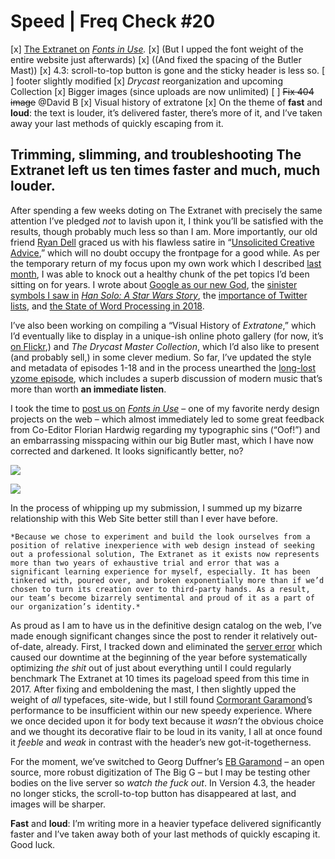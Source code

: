 # Speed | Freq Check #20

[x] [The Extranet on](http://bit.ly/extrfonts) [*Fonts in Use*](http://bit.ly/extrfonts)*.*
[x] (But I upped the font weight of the entire website just afterwards)
[x] ((And fixed the spacing of the Butler Mast))
[x] 4.3: scroll-to-top button is gone and the sticky header is less so.
[ ] footer slightly modified
[x] *Drycast* reorganization and upcoming Collection
[x] Bigger images (since uploads are now unlimited)
[ ] ~~Fix 404 image~~ @David B
[x] Visual history of extratone
[x] On the theme of **fast** and **loud**: the text is louder, it’s delivered faster, there’s more of it, and I’ve taken away your last methods of quickly escaping from it.
## Trimming, slimming, and troubleshooting The Extranet left us ten times faster and much, much louder.

After spending a few weeks doting on The Extranet with precisely the same attention I’ve pledged *not* to lavish upon it, I think you’ll be satisfied with the results, though probably much less so than I am. More importantly, our old friend [Ryan Dell](http://twitter.com/ryandeel) graced us with his flawless satire in “[Unsolicited Creative Advice](http://bit.ly/creativeadvice),” which will no doubt occupy the frontpage for a good while. As per the temporary return of my focus upon my own work which I described [last month](http://bit.ly/freqcheck19), I was able to knock out a healthy chunk of the pet topics I’d been sitting on for years. I wrote about [Google as our new God](http://bit.ly/googlechurch), the [sinister symbols I saw in](http://bit.ly/solosw) [*Han Solo: A Star Wars Story*](http://bit.ly/solosw), the [importance of Twitter lists](http://bit.ly/uselists), and [the State of Word Processing in 2018](http://bit.ly/textinred).

I’ve also been working on compiling a “Visual History of *Extratone*,” which I’d eventually like to display in a unique-ish online photo gallery (for now, it’s [on Flickr](http://bit.ly/evflickr),) and *The Drycast Master Collection*, which I’d also like to present (and probably sell,) in some clever medium. So far, I’ve updated the style and metadata of episodes 1-18 and in the process unearthed the [long-lost yzome episode](http://bit.ly/drycast9), which includes a superb discussion of modern music that’s more than worth **an immediate listen**.

I took the time to [post us on](http://bit.ly/extrfonts) [*Fonts in Use*](http://bit.ly/extrfonts) – one of my favorite nerdy design projects on the web – which almost immediately led to some great feedback from Co-Editor Florian Hardwig regarding my typographic sins (“Oof!”) and an embarrassing misspacing within our big Butler mast, which I have now corrected and darkened. It looks significantly better, no?

![](https://d2mxuefqeaa7sj.cloudfront.net/s_AFB1D7C4B8C1B15022117D9DB7B1A1630338F8505DECCE1319B973A092D30975_1529161495283_butlermast2357.png)

![](https://d2mxuefqeaa7sj.cloudfront.net/s_AFB1D7C4B8C1B15022117D9DB7B1A1630338F8505DECCE1319B973A092D30975_1529161632301_butlermast22357.png)


In the process of whipping up my submission, I summed up my bizarre relationship with this Web Site better still than I ever have before.


    *Because we chose to experiment and build the look ourselves from a position of relative inexperience with web design instead of seeking out a professional solution, The Extranet as it exists now represents more than two years of exhaustive trial and error that was a significant learning experience for myself, especially. It has been tinkered with, poured over, and broken exponentially more than if we’d chosen to turn its creation over to third-party hands. As a result, our team’s become bizarrely sentimental and proud of it as a part of our organization’s identity.*

As proud as I am to have us in the definitive design catalog on the web, I’ve made enough significant changes since the post to render it relatively out-of-date, already. First, I tracked down and eliminated the [server error](http://www.extratone.com/shife/methods-of-composition-stealing-from-ibm/) which caused our downtime at the beginning of the year before systematically optimizing *the shit* out of just about everything until I could regularly benchmark The Extranet at 10 times its pageload speed from this time in 2017. After fixing and emboldening the mast, I then slightly upped the weight of *all* typefaces, site-wide, but I still found [Cormorant Garamond](http://www.behance.net/gallery/28579883/Cormorant-an-open-source-display-font-family)’s performance to be insufficient within our new speedy experience. Where we once decided upon it for body text because it *wasn’t* the obvious choice and we thought its decorative flair to be loud in its vanity, I all at once found it *feeble* and *weak* in contrast with the header’s new got-it-togetherness.
 
For the moment, we’ve switched to Georg Duffner’s [EB Garamond](https://www.fontsquirrel.com/fonts/eb-garamond) – an open source, more robust digitization of The Big G – but I may be testing other bodies on the live server so *watch the fuck out*. In Version 4.3, the header no longer sticks, the scroll-to-top button has disappeared at last, and images will be sharper.

**Fast** and **loud**: I’m writing more in a heavier typeface delivered significantly faster and I’ve taken away both of your last methods of quickly escaping it. Good luck.

